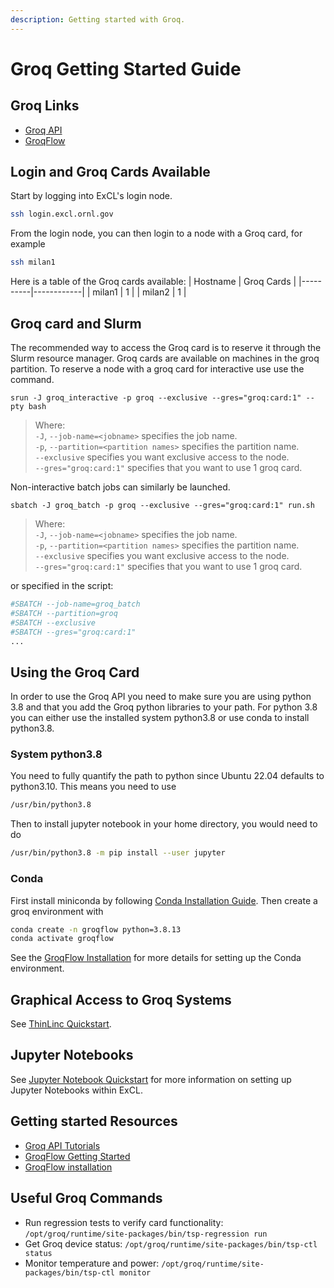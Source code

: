 ```yaml
---
description: Getting started with Groq.
---
```

# Groq Getting Started Guide

## Groq Links
- [Groq API](https://github.com/Groq/GroqAPI)
- [GroqFlow](https://github.com/groq/groqflow)

## Login and Groq Cards Available
Start by logging into ExCL's login node.
```bash
ssh login.excl.ornl.gov
```
From the login node, you can then login to a node with a Groq card, for example

```bash
ssh milan1
```

Here is a table of the Groq cards available:
| Hostname | Groq Cards |
|----------|------------|
| milan1   | 1          |
| milan2   | 1          |

## Groq card and Slurm

The recommended way to access the Groq card is to reserve it through the Slurm resource manager.
Groq cards are available on machines in the groq partition. To reserve a node with a groq card for interactive use use the command.
```
srun -J groq_interactive -p groq --exclusive --gres="groq:card:1" --pty bash
```
> Where:\
> &#x20; `-J`, `--job-name=<jobname>` specifies the job name.  
> &#x20; `-p`, `--partition=<partition names>` specifies the partition name.  
> &#x20; `--exclusive` specifies you want exclusive access to the node.  
> &#x20; `--gres="groq:card:1"` specifies that you want to use 1 groq card.  

Non-interactive batch jobs can similarly be launched. 
```
sbatch -J groq_batch -p groq --exclusive --gres="groq:card:1" run.sh
```
> Where:\
> &#x20; `-J`, `--job-name=<jobname>` specifies the job name.  
> &#x20; `-p`, `--partition=<partition names>` specifies the partition name.  
> &#x20; `--exclusive` specifies you want exclusive access to the node.  
> &#x20; `--gres="groq:card:1"` specifies that you want to use 1 groq card.  

or specified in the script:
```bash
#SBATCH --job-name=groq_batch
#SBATCH --partition=groq
#SBATCH --exclusive
#SBATCH --gres="groq:card:1"
...
```

## Using the Groq Card

In order to use the Groq API you need to make sure you are using python 3.8 and that you add the Groq python libraries to your path. For python 3.8 you can either use the installed system python3.8 or use conda to install python3.8. 

### System python3.8
You need to fully quantify the path to python since Ubuntu 22.04 defaults to python3.10. This means you need to use
```bash
/usr/bin/python3.8
```

Then to install jupyter notebook in your home directory, you would need to do
```bash
/usr/bin/python3.8 -m pip install --user jupyter
```

### Conda
First install miniconda by following [Conda Installation Guide](conda-and-spack-installation.md#installing-conda).
Then create a groq environment with 
```bash
conda create -n groqflow python=3.8.13
conda activate groqflow
```
See the [GroqFlow Installation](https://github.com/groq/groqflow/blob/main/docs/install.md) for more details for setting up the Conda environment.

## Graphical Access to Groq Systems
See [ThinLinc Quickstart](ThinLinc.md).

## Jupyter Notebooks
See [Jupyter Notebook Quickstart](jupyter-quick-start.md) for more information on setting up Jupyter Notebooks within ExCL.

## Getting started Resources
- [Groq API Tutorials](https://github.com/groq/GroqAPI/tree/main/gapi/tutorials)
- [GroqFlow Getting Started](https://github.com/groq/groqflow#getting-started)
- [GroqFlow installation](https://github.com/groq/groqflow/blob/main/docs/install.md)

## Useful Groq Commands
- Run regression tests to verify card functionality: `/opt/groq/runtime/site-packages/bin/tsp-regression run` 
- Get Groq device status: `/opt/groq/runtime/site-packages/bin/tsp-ctl status` 
- Monitor temperature and power: `/opt/groq/runtime/site-packages/bin/tsp-ctl monitor`

